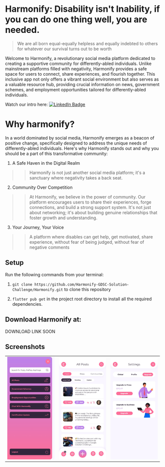 # Harmonify: Disability isn't Inability, if you can do one thing well, you are needed.

> We are all born equal-equally helpless and equally indebted to others for whatever our survival turns out to be worth <br />

<!-- ![MMAS (820 x 360 px)](https://user-images.githubusercontent.com/72301141/206877824-90492e92-2e2d-4de6-b23c-312f283bdfd6.png) -->

Welcome to Harmonify, a revolutionary social media platform dedicated to creating a supportive community for differently-abled individuals. Unlike mainstream platforms filled with negativity, Harmonify provides a safe space for users to connect, share experiences, and flourish together. This inclusive app not only offers a vibrant social environment but also serves as a valuable resource hub, providing crucial information on news, government schemes, and employment opportunities tailored for differently-abled individuals.

Watch our intro here:
<a href="https://youtu.be/zq9kVEwcNEg">
    <img src="https://img.shields.io/badge/YouTube-%23FF0000.svg?style=for-the-badge&logo=YouTube&logoColor=white" alt="LinkedIn Badge"/>
  </a> 	


# Why harmonify?
In a world dominated by social media, Harmonify emerges as a beacon of positive change, specifically designed to address the unique needs of differently-abled individuals. Here's why Harmonify stands out and why you should be a part of this transformative community:
1. A Safe Haven in the Digital Realm
>> Harmonify is not just another social media platform; it's a sanctuary where negativity takes a back seat. 
2. Community Over Competition
>> At Harmonify, we believe in the power of community. Our platform encourages users to share their experiences, forge connections, and build a strong support system. It's not just about networking; it's about building genuine relationships that foster growth and understanding.
3. Your Journey, Your Voice
>> A platform where disables can get help, get motivated, share experience, without fear of being judged, without fear of negative comments


## Setup

Run the following commands from your terminal:

1) `git clone https://github.com/Harmonify-GDSC-Solution-Challenge/Harmonify.git` to clone this repository 

2) `flutter pub get` in the project root directory to install all the required dependencies.


## Download Harmonify at:

DOWNLOAD LINK SOON


## Screenshots


<table width="100%">
  <tbody>
    <tr>
      <td width="1%"><img src="https://github.com/Harmonify-GDSC-Solution-Challenge/Harmonify/blob/main/images/harmonify3.jpg?raw=true"/></td>
      <td width="1%"><img src="https://github.com/Harmonify-GDSC-Solution-Challenge/Harmonify/blob/main/images/harmonify1.jpg?raw=true"/></td>
       <td width="1%"><img src="https://github.com/Harmonify-GDSC-Solution-Challenge/Harmonify/blob/main/images/harmonify2.jpg?raw=true"/></td>
    </tr>
  </tbody>
</table>


